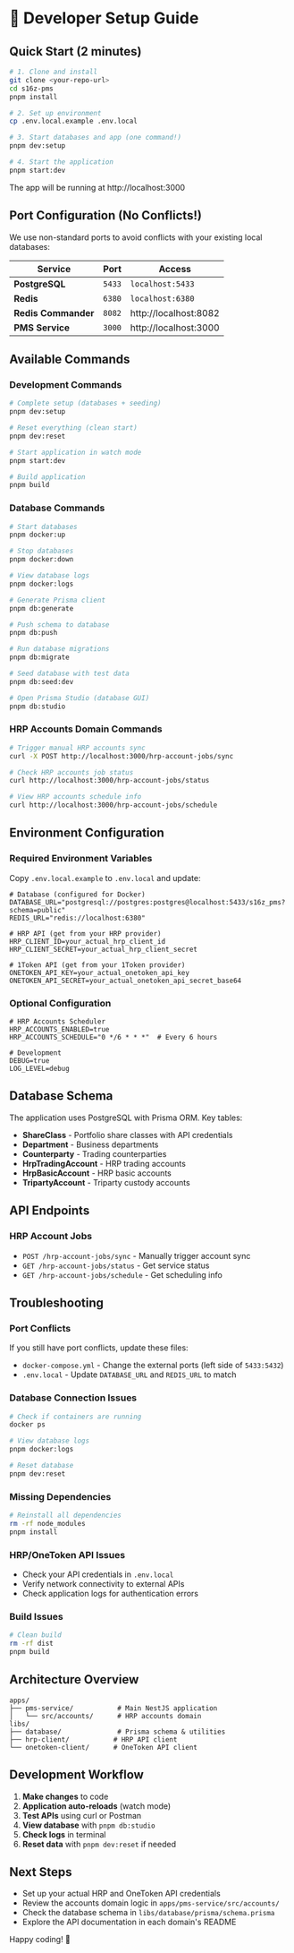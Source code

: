 # 🚀 Developer Setup Guide

## Quick Start (2 minutes)

```bash
# 1. Clone and install
git clone <your-repo-url>
cd s16z-pms
pnpm install

# 2. Set up environment
cp .env.local.example .env.local

# 3. Start databases and app (one command!)
pnpm dev:setup

# 4. Start the application
pnpm start:dev
```

The app will be running at http://localhost:3000

## Port Configuration (No Conflicts!)

We use non-standard ports to avoid conflicts with your existing local databases:

| Service | Port | Access |
|---------|------|--------|
| **PostgreSQL** | `5433` | `localhost:5433` |
| **Redis** | `6380` | `localhost:6380` |
| **Redis Commander** | `8082` | http://localhost:8082 |
| **PMS Service** | `3000` | http://localhost:3000 |

## Available Commands

### Development Commands
```bash
# Complete setup (databases + seeding)
pnpm dev:setup

# Reset everything (clean start)
pnpm dev:reset

# Start application in watch mode
pnpm start:dev

# Build application
pnpm build
```

### Database Commands
```bash
# Start databases
pnpm docker:up

# Stop databases
pnpm docker:down

# View database logs
pnpm docker:logs

# Generate Prisma client
pnpm db:generate

# Push schema to database
pnpm db:push

# Run database migrations
pnpm db:migrate

# Seed database with test data
pnpm db:seed:dev

# Open Prisma Studio (database GUI)
pnpm db:studio
```

### HRP Accounts Domain Commands
```bash
# Trigger manual HRP accounts sync
curl -X POST http://localhost:3000/hrp-account-jobs/sync

# Check HRP accounts job status
curl http://localhost:3000/hrp-account-jobs/status

# View HRP accounts schedule info
curl http://localhost:3000/hrp-account-jobs/schedule
```

## Environment Configuration

### Required Environment Variables

Copy `.env.local.example` to `.env.local` and update:

```env
# Database (configured for Docker)
DATABASE_URL="postgresql://postgres:postgres@localhost:5433/s16z_pms?schema=public"
REDIS_URL="redis://localhost:6380"

# HRP API (get from your HRP provider)
HRP_CLIENT_ID=your_actual_hrp_client_id
HRP_CLIENT_SECRET=your_actual_hrp_client_secret

# 1Token API (get from your 1Token provider)
ONETOKEN_API_KEY=your_actual_onetoken_api_key
ONETOKEN_API_SECRET=your_actual_onetoken_api_secret_base64
```

### Optional Configuration

```env
# HRP Accounts Scheduler
HRP_ACCOUNTS_ENABLED=true
HRP_ACCOUNTS_SCHEDULE="0 */6 * * *"  # Every 6 hours

# Development
DEBUG=true
LOG_LEVEL=debug
```

## Database Schema

The application uses PostgreSQL with Prisma ORM. Key tables:

- **ShareClass** - Portfolio share classes with API credentials
- **Department** - Business departments
- **Counterparty** - Trading counterparties
- **HrpTradingAccount** - HRP trading accounts
- **HrpBasicAccount** - HRP basic accounts
- **TripartyAccount** - Triparty custody accounts

## API Endpoints

### HRP Account Jobs
- `POST /hrp-account-jobs/sync` - Manually trigger account sync
- `GET /hrp-account-jobs/status` - Get service status
- `GET /hrp-account-jobs/schedule` - Get scheduling info

## Troubleshooting

### Port Conflicts
If you still have port conflicts, update these files:
- `docker-compose.yml` - Change the external ports (left side of `5433:5432`)
- `.env.local` - Update `DATABASE_URL` and `REDIS_URL` to match

### Database Connection Issues
```bash
# Check if containers are running
docker ps

# View database logs
pnpm docker:logs

# Reset database
pnpm dev:reset
```

### Missing Dependencies
```bash
# Reinstall all dependencies
rm -rf node_modules
pnpm install
```

### HRP/OneToken API Issues
- Check your API credentials in `.env.local`
- Verify network connectivity to external APIs
- Check application logs for authentication errors

### Build Issues
```bash
# Clean build
rm -rf dist
pnpm build
```

## Architecture Overview

```
apps/
├── pms-service/           # Main NestJS application
│   └── src/accounts/      # HRP accounts domain
libs/
├── database/              # Prisma schema & utilities
├── hrp-client/           # HRP API client
└── onetoken-client/      # OneToken API client
```

## Development Workflow

1. **Make changes** to code
2. **Application auto-reloads** (watch mode)
3. **Test APIs** using curl or Postman
4. **View database** with `pnpm db:studio`
5. **Check logs** in terminal
6. **Reset data** with `pnpm dev:reset` if needed

## Next Steps

- Set up your actual HRP and OneToken API credentials
- Review the accounts domain logic in `apps/pms-service/src/accounts/`
- Check the database schema in `libs/database/prisma/schema.prisma`
- Explore the API documentation in each domain's README

Happy coding! 🎉